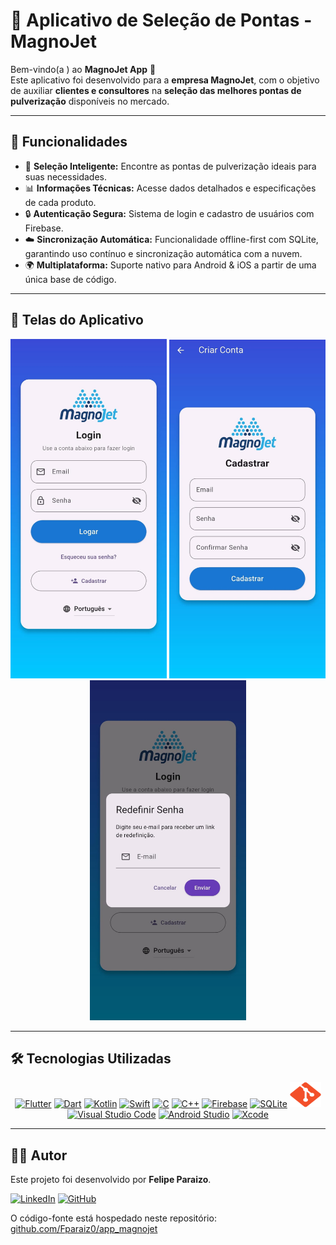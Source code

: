 # 🌱 Aplicativo de Seleção de Pontas - MagnoJet

Bem-vindo(a ) ao **MagnoJet App** 🚀  
Este aplicativo foi desenvolvido para a **empresa MagnoJet**, com o objetivo de auxiliar **clientes e consultores** na **seleção das melhores pontas de pulverização** disponíveis no mercado.

---

## 📱 Funcionalidades

- 🔎 **Seleção Inteligente:** Encontre as pontas de pulverização ideais para suas necessidades.
- 📊 **Informações Técnicas:** Acesse dados detalhados e especificações de cada produto.
- 🔒 **Autenticação Segura:** Sistema de login e cadastro de usuários com Firebase.
- ☁️ **Sincronização Automática:** Funcionalidade offline-first com SQLite, garantindo uso contínuo e sincronização automática com a nuvem.
- 🌍 **Multiplataforma:** Suporte nativo para Android & iOS a partir de uma única base de código.

---

## 🎨 Telas do Aplicativo

<p align="center" valign="top" >
  <img src="images/page_singIn.jpeg" width="250" title="Tela de Login">
  <img src="images/page_singUp.jpeg" width="250" title="Tela de Cadastro">
  <img src="images/page_forgotPassword.jpeg" width="250" title="Tela de Recuperação de Senha">
</p>

---

## 🛠️ Tecnologias Utilizadas

<p align="center">
  <a href="https://flutter.dev/"><img alt="Flutter" title="Flutter" height="40" width="50" src="https://cdn.jsdelivr.net/gh/devicons/devicon@latest/icons/flutter/flutter-original.svg"/></a>
  <a href="https://dart.dev/"><img alt="Dart" title="Dart" height="40" width="50" src="https://cdn.jsdelivr.net/gh/devicons/devicon@latest/icons/dart/dart-original.svg"/></a>
  <a href="https://kotlinlang.org/"><img alt="Kotlin" title="Kotlin" height="40" width="50" src="https://cdn.jsdelivr.net/gh/devicons/devicon@latest/icons/kotlin/kotlin-original.svg"/></a>
  <a href="https://www.swift.org/"><img alt="Swift" title="Swift" height="40" width="50" src="https://cdn.jsdelivr.net/gh/devicons/devicon@latest/icons/swift/swift-original.svg"/></a>
  <a href="https://en.wikipedia.org/wiki/C_(programming_language )"><img alt="C" title="C" height="40" width="50" src="https://cdn.jsdelivr.net/gh/devicons/devicon@latest/icons/c/c-original.svg"/></a>
  <a href="https://en.wikipedia.org/wiki/C%2B%2B"><img alt="C++" title="C++" height="40" width="50" src="https://cdn.jsdelivr.net/gh/devicons/devicon@latest/icons/cplusplus/cplusplus-original.svg"/></a>
  <a href="https://firebase.google.com/"><img alt="Firebase" title="Firebase" height="40" width="50" src="https://cdn.jsdelivr.net/gh/devicons/devicon@latest/icons/firebase/firebase-original.svg"/></a>
  <a href="https://www.sqlite.org/"><img alt="SQLite" title="SQLite" height="40" width="50" src="https://cdn.jsdelivr.net/gh/devicons/devicon@latest/icons/sqlite/sqlite-original.svg"/></a>
  <a href="https://git-scm.com/"><img alt="Git" title="Git" height="40" width="50" src="https://raw.githubusercontent.com/devicons/devicon/master/icons/git/git-original.svg"/></a>
  <a href="https://code.visualstudio.com/"><img alt="Visual Studio Code" title="Visual Studio Code" height="40" width="50" src="https://cdn.jsdelivr.net/gh/devicons/devicon@latest/icons/vscode/vscode-original.svg"/></a>
  <a href="https://developer.android.com/studio"><img alt="Android Studio" title="Android Studio" height="40" width="50" src="https://cdn.jsdelivr.net/gh/devicons/devicon@latest/icons/androidstudio/androidstudio-original.svg"/></a>
  <a href="https://developer.apple.com/xcode/"><img alt="Xcode" title="Xcode" height="40" width="50" src="https://cdn.jsdelivr.net/gh/devicons/devicon@latest/icons/xcode/xcode-original.svg"/></a>
</p>

---

## 👨‍💻 Autor

Este projeto foi desenvolvido por **Felipe Paraizo**.

[![LinkedIn](https://img.shields.io/badge/LinkedIn-Felipe_Paraizo-0077B5?style=for-the-badge&logo=linkedin)](https://www.linkedin.com/in/felipe-paraizo-de-oliveira-45882431a/)
[![GitHub](https://img.shields.io/badge/GitHub-Fparaiz0-181717?style=for-the-badge&logo=github)](https://github.com/Fparaiz0)

O código-fonte está hospedado neste repositório: [github.com/Fparaiz0/app_magnojet](https://github.com/Fparaiz0/app_magnojet)
